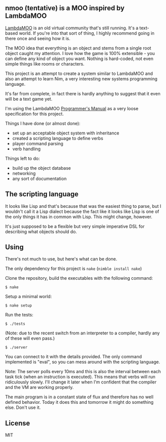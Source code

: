 ## nmoo (tentative) is a MOO inspired by LambdaMOO

[LambdaMOO][1] is an old virtual community that's still running. It's a
text-based world. If you're into that sort of thing, I highly recommend going
in there once and seeing how it is.

The MOO idea that everything is an object and stems from a single root object
caught my attention. I love how the game is 100% extensible - you can define
any kind of object you want. Nothing is hard-coded, not even simple things
like rooms or characters.

This project is an attempt to create a system similar to LambdaMOO and also
an attempt to learn Nim, a very interesting new systems programming language.

It's far from complete, in fact there is hardly anything to suggest that it
even will be a text game yet.

I'm using the LambdaMOO [Programmer's Manual][2] as a very loose specification
for this project. 

Things I have done (or almost done):
  * set up an acceptable object system with inheritance
  * created a scripting language to define verbs
  * player command parsing
  * verb handling

Things left to do:
  * build up the object database
  * networking
  * any sort of documentation

  [1]: http://en.wikipedia.org/wiki/LambdaMOO
  [2]: http://www.hayseed.net/MOO/manuals/ProgrammersManual.html

## The scripting language

It looks like Lisp and that's because that was the easiest thing to parse, but
I wouldn't call it a Lisp dialect because the fact like it looks like Lisp is
one of the only things it has in common with Lisp. This might change, however.

It's just supposed to be a flexible but very simple imperative DSL for describing
what objects should do.

## Using

There's not much to use, but here's what can be done.

The only dependency for this project is `nake` (`nimble install nake`)

Clone the repository, build the executables with the following command:

```
$ nake
```

Setup a minimal world:

```
$ nake setup
```

Run the tests:

```
$ ./tests
```
(Note: due to the recent switch from an interpreter to a compiler, hardly any of
these will even pass.)

```
$ ./server
```

You can connect to it with the details provided. The only command implemented is
"eval", so you can mess around with the scripting language.

Note: The server polls every 10ms and this is also the interval between each task
tick (when an instruction is executed). This means that verbs will run ridiculously
slowly. I'll change it later when I'm confident that the compiler and the VM are
working properly.


The main program is in a constant state of flux and therefore has no well defined
behavior. Today it does this and tomorrow it might do something else. Don't use it.

## License

MIT
